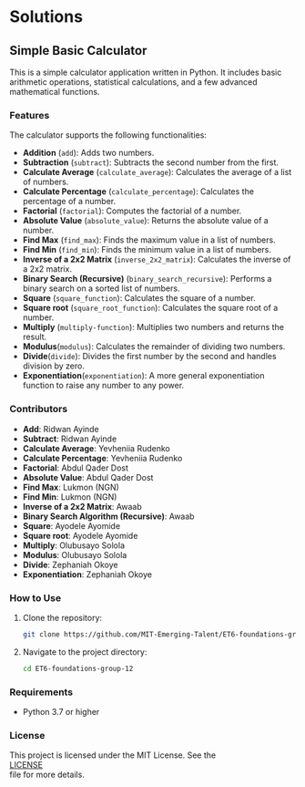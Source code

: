 # Solutions

## Simple Basic Calculator

This is a simple calculator application written in Python. It includes
basic arithmetic operations, statistical calculations, and a few advanced
mathematical functions.

### Features

The calculator supports the following functionalities:

- **Addition** (`add`): Adds two numbers.
- **Subtraction** (`subtract`): Subtracts the second number from the first.
- **Calculate Average** (`calculate_average`): Calculates the average of a
list of numbers.
- **Calculate Percentage** (`calculate_percentage`): Calculates the percentage
of a number.
- **Factorial** (`factorial`): Computes the factorial of a number.
- **Absolute Value** (`absolute_value`): Returns the absolute value of a number.
- **Find Max** (`find_max`): Finds the maximum value in a list of numbers.
- **Find Min** (`find_min`): Finds the minimum value in a list of numbers.
- **Inverse of a 2x2 Matrix** (`inverse_2x2_matrix`): Calculates the inverse
of a 2x2 matrix.
- **Binary Search (Recursive)** (`binary_search_recursive`): Performs a
binary search on a sorted list of numbers.
- **Square** (`square_function`): Calculates the square of a number.
- **Square root** (`square_root_function`): Calculates the square root of a number.
- **Multiply** (`multiply-function`): Multiplies two numbers and returns the result.
- **Modulus**(`modulus`): Calculates the remainder of dividing two numbers.
- **Divide**(`divide`): Divides the first number by
the second and handles division by zero.
- **Exponentiation**(`exponentiation`): A more general exponentiation function
to raise any number to any power.

### Contributors

- **Add**: Ridwan Ayinde
- **Subtract**: Ridwan Ayinde
- **Calculate Average**: Yevheniia Rudenko
- **Calculate Percentage**: Yevheniia Rudenko
- **Factorial**: Abdul Qader Dost
- **Absolute Value**: Abdul Qader Dost
- **Find Max**: Lukmon (NGN)
- **Find Min**: Lukmon (NGN)
- **Inverse of a 2x2 Matrix**: Awaab
- **Binary Search Algorithm (Recursive)**: Awaab
- **Square**: Ayodele Ayomide
- **Square root**: Ayodele Ayomide
- **Multiply**: Olubusayo Solola
- **Modulus**: Olubusayo Solola
- **Divide**: Zephaniah Okoye
- **Exponentiation**: Zephaniah Okoye

### How to Use

1. Clone the repository:

   ```bash
   git clone https://github.com/MIT-Emerging-Talent/ET6-foundations-group-12.git
   ```

2. Navigate to the project directory:

   ```bash
   cd ET6-foundations-group-12
   ```

### Requirements

- Python 3.7 or higher

### License

This project is licensed under the MIT License. See the   
[LICENSE](https://github.com/MIT-Emerging-Talent/ET6-foundations-group-12/pull/LICENSE)  
file for more details.
